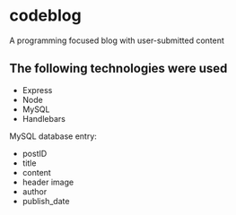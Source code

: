 # codeblog

A programming focused blog with user-submitted content 

## The following technologies were used
* Express
* Node
* MySQL
* Handlebars

MySQL database entry:
* postID
* title
* content
* header image
* author
* publish_date
